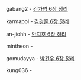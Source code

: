 gabang2 - [김가영 6장 정리](https://gabang2.notion.site/6-23ecd5739f4347e79c27e18af41eb020?pvs=4)


karmapol - [김경훈 6장 정리](https://github.com/KarmaPol/Obsidian_Vault/blob/main/1.%20Projects/대규모시스템설계%20스터디/6.%20키-값%20저장소%20설계.md)


an-jiohh - [안지호 6장 정리](https://an-jiohh.github.io/blog/LSS6)


mintheon - 


gomudayya - [박건우 6장 정리](https://leaf-oboe-6f1.notion.site/6-39101dfa2bd3438da9a1f88e12328074?pvs=4)


kung036 - 


